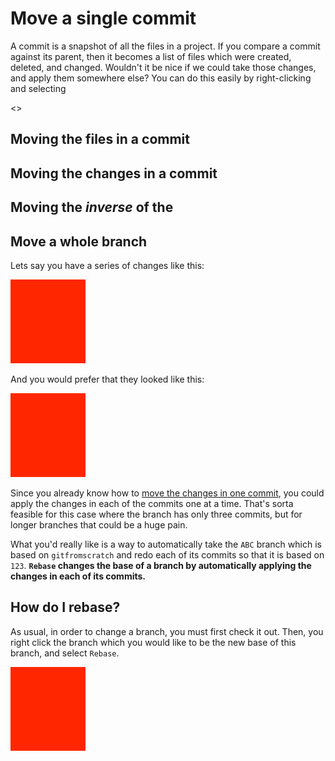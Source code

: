 # Move a single commit

A commit is a snapshot of all the files in a project.  If you compare a commit against its parent, then it becomes a list of files which were created, deleted, and changed.  Wouldn't it be nice if we could take those changes, and apply them somewhere else?  You can do this easily by right-clicking and selecting

<>

## Moving the files in a commit

## Moving the changes in a commit

## Moving the *inverse* of the

## Move a whole branch

Lets say you have a series of changes like this:

![Branch before rebasing](TODO.png)

And you would prefer that they looked like this:

![Branch after rebasing](TODO.png)

Since you already know how to [move the changes in one commit](../Commit.html#dslkjfhsa), you could apply the changes in each of the commits one at a time.  That's sorta feasible for this case where the branch has only three commits, but for longer branches that could be a huge pain.

What you'd really like is a way to automatically take the `ABC` branch which is based on `gitfromscratch` and redo each of its commits so that it is based on `123`.  **`Rebase` changes the base of a branch by automatically applying the changes in each of its commits.**

## How do I rebase?

As usual, in order to change a branch, you must first check it out.  Then, you right click the branch which you would like to be the new base of this branch, and select `Rebase`.

![Branch after rebasing](TODO.png)
